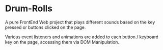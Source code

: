 # Drum-Rolls

A pure FrontEnd Web project that plays different sounds based on the key pressed or buttons clicked on the page.

Various event listeners and animations are added to each button / keyboard key on the page, accessing them via DOM Manipulation.
